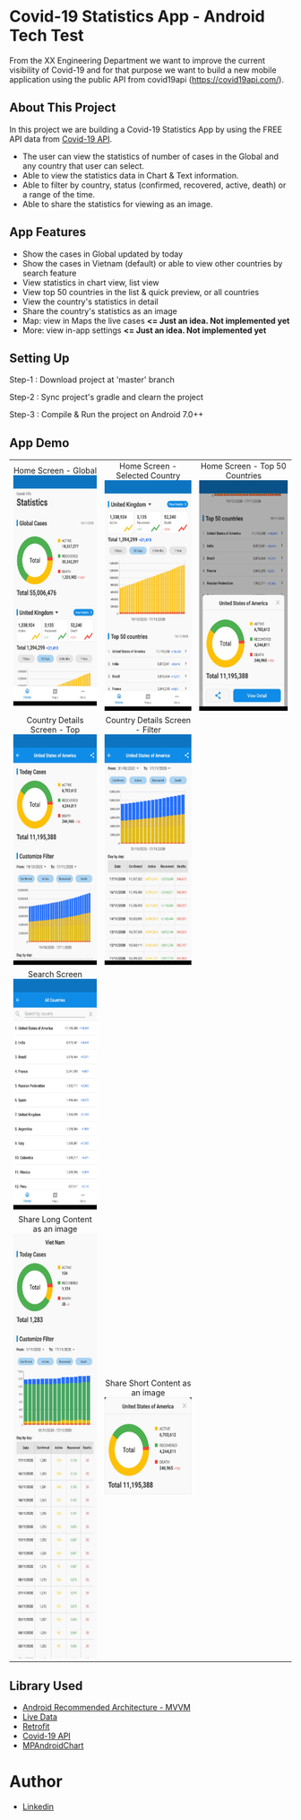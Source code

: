 # Covid-19 Statistics App - Android Tech Test
From the XX Engineering Department we want to improve the current visibility of Covid-19 and for that purpose we want to build a new mobile application using the public API from covid19api (​https://covid19api.com/​).

## About This Project
In this project we are building a Covid-19 Statistics App by using the FREE API data from [Covid-19 API](https://documenter.getpostman.com/view/10808728/SzS8rjbc).
- The user can view the statistics of number of cases in the Global and any country that user can select. 
- Able to view the statistics data in Chart & Text information. 
- Able to filter by country, status (confirmed, recovered, active, death) or a range of the time. 
- Able to share the statistics for viewing as an image.

## App Features
* Show the cases in Global updated by today
* Show the cases in Vietnam (default) or able to view other countries by search feature
* View statistics in chart view, list view
* View top 50 countries in the list & quick preview, or all countries
* View the country's statistics in detail
* Share the country's statistics as an image
* Map: view in Maps the live cases <b><= Just an idea. Not implemented yet</b>
* More: view in-app settings <b><= Just an idea. Not implemented yet</b>

## Setting Up
Step-1 : Download project at 'master' branch

Step-2 : Sync project's gradle and clearn the project

Step-3 : Compile & Run the project on Android 7.0++

## App Demo
<table>
  <tr>
    <td align="center">
      Home Screen - Global</br>
      <img src="Covid19/images/home-0.jpg" width="200px" height="411px">
    </td>
    <td align="center">
      Home Screen - Selected Country</br>
      <img src="Covid19/images/home-1.jpg" width="200px" height="411px">
    </td>
    <td align="center">
      Home Screen - Top 50 Countries</br>
      <img src="Covid19/images/top.jpg" width="200px" height="411px">
    </td>
  </tr>

  <tr>
    <td align="center">
      Country Details Screen - Top</br>
      <img src="Covid19/images/details-0.jpg" width="200px" height="411px">
    </td>
    <td align="center">
      Country Details Screen - Filter</br>
      <img src="Covid19/images/details-1.jpg" width="200px" height="411px">
    </td>
    <td align="center">
    </td>
  </tr>

  <tr>
    <td align="center">
      Search Screen</br>
      <img src="Covid19/images/search.jpg" width="200px" height="411px">
    </td>
    <td align="center">
    </td>
    <td align="center">
    </td>
  </tr>

  <tr>
    <td align="center">
      Share Long Content as an image</br>
      <img src="Covid19/images/share-content.jpg" width="200px" height="757px">
    </td>
    <td align="center">
      Share Short Content as an image</br>
      <img src="Covid19/images/share-1.jpg" width="200px" height="173px">
    </td>
    <td align="center">
    </td>
  </tr>

</table>

## Library Used
* [Android Recommended Architecture - MVVM](https://developer.android.com/jetpack/guide#recommended-app-arch)
* [Live Data](https://developer.android.com/topic/libraries/architecture/livedata)
* [Retrofit](https://square.github.io/retrofit/)
* [Covid-19 API](https://documenter.getpostman.com/view/10808728/SzS8rjbc)
* [MPAndroidChart](https://github.com/PhilJay/MPAndroidChart)

# Author
* [Linkedin](https://www.linkedin.com/in/soantrinh/)
